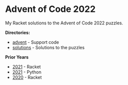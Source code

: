 # Advent of Code 2022

My Racket solutions to the Advent of Code 2022 puzzles.

**Directories:**

* [advent](advent/) - Support code
* [solutions](solutions/) - Solutions to the puzzles

**Prior Years**

* [2021](../advent-of-code-2021/) - Racket
* [2021](https://github.com/lojic/LearningPython/tree/master/advent-of-code-2021) - Python
* [2020](../advent-of-code-2020/) - Racket
